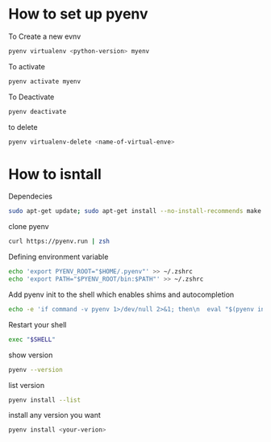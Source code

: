 # How to set up pyenv

To Create a new evnv

```sh
pyenv virtualenv <python-version> myenv
```

To activate

```sh
pyenv activate myenv
```

To Deactivate

```sh
pyenv deactivate
```

to delete

```sh
pyenv virtualenv-delete <name-of-virtual-enve>
```

# How to isntall

Dependecies

```sh
sudo apt-get update; sudo apt-get install --no-install-recommends make build-essential libssl-dev zlib1g-dev libbz2-dev libreadline-dev libsqlite3-dev wget curl llvm libncurses5-dev xz-utils tk-dev libxml2-dev libxmlsec1-dev libffi-dev liblzma-dev
```

clone pyenv

```sh
curl https://pyenv.run | zsh
```

Defining environment variable

```sh
echo 'export PYENV_ROOT="$HOME/.pyenv"' >> ~/.zshrc
echo 'export PATH="$PYENV_ROOT/bin:$PATH"' >> ~/.zshrc
```

Add pyenv init to the shell which enables shims and autocompletion

```sh
echo -e 'if command -v pyenv 1>/dev/null 2>&1; then\n  eval "$(pyenv init -)"\nfi' >> ~/.zshrc
```

Restart your shell

```sh
exec "$SHELL"
```

show version

```sh
pyenv --version

```

list version

```sh
pyenv install --list
```

install any version you want

```sh
pyenv install <your-verion>
```
